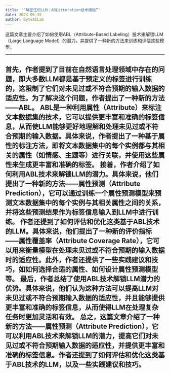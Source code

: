 ```yaml
---
title: '“解密任何LLM：ABLitteration技术揭秘”'
date: 2024-06-15
author: ByteAILab
---
```


这篇文章主要介绍了如何使用ABL（Attribute-Based Labeling）技术来解锁LLM（Large Language Model）的潜力，并提供了一种新的方法来训练和评估这些模型。


---
首先，作者提到了目前在自然语言处理领域中存在的问题，即大多数LLM都是基于预定义的标签进行训练的，这限制了它们对未见过或不符合预期的输入数据的适应性。为了解决这个问题，作者提出了一种新的方法——ABL。
ABL是一种利用属性（Attribute）来标注文本数据集的技术，它可以提供更丰富和准确的标签信息，从而使LLM能够更好地理解和处理未见过或不符合预期的输入数据。具体来说，作者提出了一种基于属性的标注方法，即将文本数据集中的每个实例都与其相关的属性（如情感、主题等）进行关联，并使用这些属性来生成更丰富和准确的标签。
接着，作者介绍了如何利用ABL技术来解锁LLM的潜力。具体来说，他们提出了一种新的方法——属性预测（Attribute Prediction），它可以通过训练一个属性预测模型来预测文本数据集中的每个实例与其相关属性之间的关系，并将这些预测结果作为标签信息输入到LLM中进行训练。
作者还提到了如何评估和优化这类基于ABL技术的LLM。具体来说，他们提出了一种新的评价指标——属性覆盖率（Attribute Coverage Rate），它可以用来衡量模型在处理未见过或不符合预期的输入数据时的适应性。此外，作者还提供了一些实践建议和技巧，如如何选择合适的属性、如何设计属性预测模型等。
最后，作者总结了使用ABL技术解锁LLM潜力的优势。具体来说，他们认为这种方法可以提高LLM对未见过或不符合预期输入数据的适应性，并且能够提供更丰富和准确的标签信息，从而使得LLM在处理复杂任务时更加灵活和有效。
总之，这篇文章介绍了一种新的方法——属性预测（Attribute Prediction），它可以利用ABL技术来解锁LLM的潜力，提高它们对未见过或不符合预期输入数据的适应性，并提供更丰富和准确的标签信息。作者还提到了如何评估和优化这类基于ABL技术的LLM，以及一些实践建议和技巧。
---

